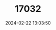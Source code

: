 ---
title: "17032"
category: "Phocoenoides dalli"
draft: false
date: 2024-02-22 13:03:50
languages:
  English: ["True's Porpoise", "Dall's Porpoise"]
  Spanish; Castilian: ["Marsopa De Dall"]
  French: ["Marsouin De Dall"]
---